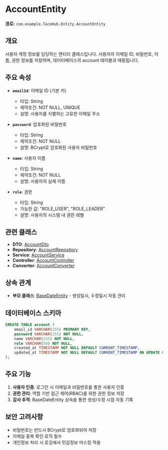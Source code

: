 # AccountEntity

**경로:** `com.example.TacoHub.Entity.AccountEntity`

## 개요

사용자 계정 정보를 담당하는 엔티티 클래스입니다. 사용자의 이메일 ID, 비밀번호, 이름, 권한 정보를 저장하며, 데이터베이스의 account 테이블과 매핑됩니다.

## 주요 속성

- **`emailId`**: 이메일 ID (기본 키)
  - 타입: String
  - 제약조건: NOT NULL, UNIQUE
  - 설명: 사용자를 식별하는 고유한 이메일 주소

- **`password`**: 암호화된 비밀번호
  - 타입: String
  - 제약조건: NOT NULL
  - 설명: BCrypt로 암호화된 사용자 비밀번호

- **`name`**: 사용자 이름
  - 타입: String
  - 제약조건: NOT NULL
  - 설명: 사용자의 실제 이름

- **`role`**: 권한
  - 타입: String
  - 가능한 값: "ROLE_USER", "ROLE_LEADER"
  - 설명: 사용자의 시스템 내 권한 레벨

## 관련 클래스

- **DTO**: [AccountDto](../Dto/AccountDto.md)
- **Repository**: [AccountRepository](../Repository/AccountRepository.md)
- **Service**: [AccountService](../Service/AccountService.md)
- **Controller**: [AccountController](../Controller/AccountController.md)
- **Converter**: [AccountConverter](../Converter/AccountConverter.md)

## 상속 관계

- **부모 클래스**: [BaseDateEntity](BaseDateEntity.md) - 생성일시, 수정일시 자동 관리

## 데이터베이스 스키마

```sql
CREATE TABLE account (
    email_id VARCHAR(255) PRIMARY KEY,
    password VARCHAR(255) NOT NULL,
    name VARCHAR(255) NOT NULL,
    role VARCHAR(50) NOT NULL,
    created_at TIMESTAMP NOT NULL DEFAULT CURRENT_TIMESTAMP,
    updated_at TIMESTAMP NOT NULL DEFAULT CURRENT_TIMESTAMP ON UPDATE CURRENT_TIMESTAMP
);
```

## 주요 기능

1. **사용자 인증**: 로그인 시 이메일과 비밀번호를 통한 사용자 인증
2. **권한 관리**: 역할 기반 접근 제어(RBAC)를 위한 권한 정보 저장
3. **감사 추적**: BaseDateEntity 상속을 통한 생성/수정 시점 자동 기록

## 보안 고려사항

- 비밀번호는 반드시 BCrypt로 암호화되어 저장
- 이메일 중복 확인 로직 필수
- 개인정보 처리 시 로깅에서 민감정보 마스킹 적용
